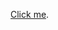 [Click me](https://cdn.rawgit.com/vicente-gonzalez-ruiz/context-based_text_predictive_transform/master/index.html).
